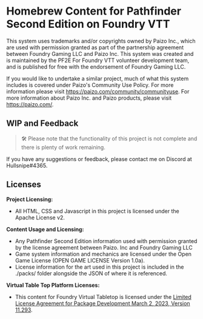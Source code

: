 # Homebrew Content for Pathfinder Second Edition on Foundry VTT

This system uses trademarks and/or copyrights owned by Paizo Inc., which are used with permission granted as part of the partnership agreement between Foundry Gaming LLC and Paizo Inc. This system was created and is maintained by the PF2E For Foundry VTT volunteer development team, and is published for free with the endorsement of Foundry Gaming LLC.

If you would like to undertake a similar project, much of what this system includes is covered under Paizo's Community Use Policy. For more information please visit https://paizo.com/community/communityuse. For more information about Paizo Inc. and Paizo products, please visit https://paizo.com/.

## WIP and Feedback

> 🛠️ Please note that the functionality of this project is not complete and there is plenty of work remaining.

If you have any suggestions or feedback, please contact me on Discord at Hullsnipe#4365.

## Licenses

**Project Licensing:**

- All HTML, CSS and Javascript in this project is licensed under the Apache License v2.

**Content Usage and Licensing:**

- Any Pathfinder Second Edition information used with permission granted by the license agreement between Paizo. Inc and Foundry Gaming LLC
- Game system information and mechanics are licensed under the Open Game License (OPEN GAME LICENSE Version 1.0a).
- License information for the art used in this project is included in the ./packs/ folder alongside the JSON of where it is referenced.

**Virtual Table Top Platform Licenses:**

- This content for Foundry Virtual Tabletop is licensed under the [Limited License Agreement for Package Development March 2, 2023, Version 11.293](https://foundryvtt.com/article/license/).
